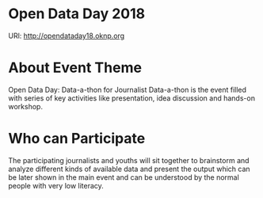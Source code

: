# Open Data Day 2018
URl: http://opendataday18.oknp.org

# About Event Theme
Open Data Day: Data-a-thon for Journalist 
Data-a-thon is the event filled with series of key activities like presentation, idea discussion and hands-on workshop.

# Who can Participate
The participating journalists and youths will sit together to brainstorm and analyze different kinds of available data and present the output which can be later shown in the main event and can be understood by the normal people with very low literacy.

